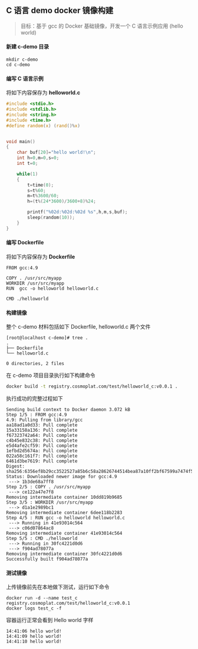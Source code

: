 ## C 语言 demo docker 镜像构建
> 目标：基于 gcc 的 Docker 基础镜像，开发一个 C 语言示例应用 (hello world) 



#### 新建 c-demo 目录

```
mkdir c-demo
cd c-demo
```



#### 编写 C 语言示例 ####

将如下内容保存为 **helloworld.c**

```c
#include <stdio.h>
#include <stdlib.h>
#include <string.h>
#include <time.h>
#define random(x) (rand()%x)


void main()
{
    char buf[20]="hello world!\n";
    int h=0,m=0,s=0;
    int t=0;

    while(1)
    {
        t=time(0);
        s=t%60;
        m=t%3600/60;
        h=(t%(24*3600)/3600+8)%24;

        printf("%02d:%02d:%02d %s",h,m,s,buf);
        sleep(random(10));
    }
}
```



#### 编写 Dockerfile

将如下内容保存为 **Dockerfile**
```
FROM gcc:4.9

COPY . /usr/src/myapp
WORKDIR /usr/src/myapp
RUN  gcc -o helloworld helloworld.c

CMD ./helloworld
```



#### 构建镜像

整个 c-demo 材料包括如下 Dockerfile,  helloworld.c 两个文件
```
[root@localhost c-demo]# tree .
.
├── Dockerfile
└── helloworld.c

0 directories, 2 files
```
在 c-demo 项目目录执行如下构建命令
```sh
docker build -t registry.cosmoplat.com/test/helloworld_c:v0.0.1 .
```

执行成功的完整过程如下
```
Sending build context to Docker daemon 3.072 kB
Step 1/5 : FROM gcc:4.9
4.9: Pulling from library/gcc
aa18ad1a0d33: Pull complete
15a33158a136: Pull complete
f67323742a64: Pull complete
c4b45e832c38: Pull complete
e5d4afe2cf59: Pull complete
1efbd2d5674a: Pull complete
022a58c161f7: Pull complete
6461d3be7619: Pull complete
Digest: sha256:6356ef8b29cc3522527a85b6c58a28626744514bea87a10ff2bf67599a7474f5
Status: Downloaded newer image for gcc:4.9
 ---> 1b3de68a7ff8
Step 2/5 : COPY . /usr/src/myapp
 ---> ce122a47e7f8
Removing intermediate container 10dd819b9685
Step 3/5 : WORKDIR /usr/src/myapp
 ---> d1a1e2989bc1
Removing intermediate container 6dee118b2283
Step 4/5 : RUN gcc -o helloworld helloworld.c
 ---> Running in 41e93014c564
 ---> c06d07864ac8
Removing intermediate container 41e93014c564
Step 5/5 : CMD ./helloworld
 ---> Running in 30fc4221d0d6
 ---> f904ad78077a
Removing intermediate container 30fc4221d0d6
Successfully built f904ad78077a
```



#### 测试镜像

上传镜像前先在本地做下测试，运行如下命令
```
docker run -d --name test_c registry.cosmoplat.com/test/helloworld_c:v0.0.1
docker logs test_c -f
```

容器运行正常会看到 Hello world 字样

```
14:41:06 hello world!
14:41:09 hello world!
14:41:10 hello world!
```


